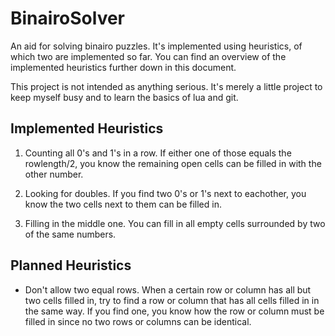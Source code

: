 BinairoSolver
=============

An aid for solving binairo puzzles. It's implemented using heuristics, of which two are implemented so far. You can find an overview of the implemented heuristics further down in this document.

This project is not intended as anything serious. It's merely a little project to keep myself busy and to learn the basics of lua and git.


## Implemented Heuristics
1. Counting all 0's and 1's in a row. If either one of those equals the rowlength/2, you know the remaining open cells can be filled in with the other number.

2. Looking for doubles. If you find two 0's or 1's next to eachother, you know the two cells next to them can be filled in.

3. Filling in the middle one. You can fill in all empty cells surrounded by two of the same numbers.

## Planned Heuristics
- Don't allow two equal rows. When a certain row or column has all but two cells filled in, try to find a row or column that has all cells filled in in the same way. If you find one, you know how the row or column must be filled in since no two rows or columns can be identical.